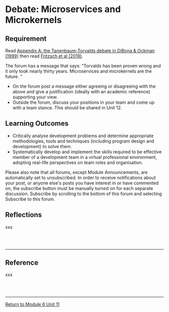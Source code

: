 # Debate: Microservices and Microkernels

## Requirement
Read [Appendix A: the Tanenbaum-Torvalds debate in DiBona & Ockman (1999)](SSD_Unit11_ActivityReference1.pdf) then read [Fritzsch et al (2019)](SSD_Unit11_ActivityReference2.pdf).

The forum has a message that says: “Torvalds has been proven wrong and it only took nearly thirty years. Microservices and microkernels are the future. “

 - On the forum post a message either agreeing or disagreeing with the above and give a justification (ideally with an academic reference) supporting your view.
 - Outside the forum, discuss your positions in your team and come up with a team stance. This should be shared in Unit 12.

## Learning Outcomes
 - Critically analyse development problems and determine appropriate methodologies, tools and techniques (including program design and development) to solve them.
 - Systematically develop and implement the skills required to be effective member of a development team in a virtual professional environment, adopting real-life perspectives on team roles and organisation.

Please also note that all forums, except Module Announcements, are automatically set to unsubscribed. In order to receive notifications about your post, or anyone else's posts you have interest in or have commented on, the subscribe button must be manually turned on for each separate discussion. Subscribe by scrolling to the bottom of this forum and selecting Subscribe to this forum.

## Reflections
xxx

<br><br>

---

## Reference
xxx

<br><br>

---

[Return to Module 6 Unit 11](SSD_Unit11.md)
